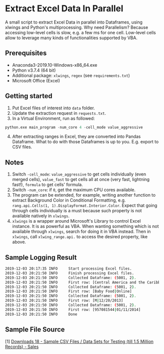# Extract Excel Data In Parallel
A small script to extract Excel Data in parallel into Dataframes, using xlwings and Python's multiprocessing. Why need Parallelism? Because accessing low-level cells is slow, e.g. a few ms for one cell. Low-level cells allow to leverage many kinds of functionalities supported by VBA.

## Prerequisites

+ Anaconda3-2019.10-Windows-x86_64.exe
+ Python v3.7.4 (64 bit)
+ Additional package: `xlwings`, `regex` (see `requirements.txt`)
+ Microsoft Office (Excel)

## Getting started

1. Put Excel files of interest into `data` folder.
2. Update the extraction request in `requests.txt`.
3. In a Virtual Environment, run as followed:

```python
python.exe main_program -num_core 4 -cell_mode value_aggressive
```

4. After extracting ranges in Excel, they are converted into Pandas Dataframe. What to do with those Dataframes is up to you. E.g. export to CSV files.

## Notes

1. Switch `-cell_mode`: `value_aggressive` to get cells individually (even merged cells), `value_fast` to get cells all at once (very fast, lightning fast!), `formula` to get cells' formula.
2. Switch `-num_core`: if `0`, get the maximum CPU cores available.
3. The program can be extended, for example, writing another function to extract Background Color in Conditional Formatting, e.g. `rang.api.Cells(1, 1).DisplayFormat.Interior.Color`. Expect that going through cells individually is a must because such property is not available natively in `xlwings`.
4. `xlwings` is a wrapper around Microsoft's Library to control Excel instance. It is as powerful as VBA. When wanting something which is not available through `xlwings`, search for doing it in VBA instead. Then in `xlwings`, call `xlwing_range.api.` to access the desired property, like above.

## Sample Logging Result

```bash
2019-12-03 20:17:35 INFO     Start processing Excel files.
2019-12-03 20:21:50 INFO     Finish processing Excel files.
2019-12-03 20:21:50 INFO     Collected Dataframe: (5001, 2).
2019-12-03 20:21:50 INFO     First row: [Central America and the Caribbean Antigua and Barbuda |Central America and the Caribbean Antigua and Barbuda ]
2019-12-03 20:21:50 INFO     Collected Dataframe: (5001, 2).
2019-12-03 20:21:50 INFO     First row: [Baby Food|Online]
2019-12-03 20:21:50 INFO     Collected Dataframe: (5001, 2).
2019-12-03 20:21:50 INFO     First row: [M|12/20/2013]
2019-12-03 20:21:50 INFO     Collected Dataframe: (5001, 2).
2019-12-03 20:21:50 INFO     First row: [957081544|01/11/2014]
2019-12-03 20:21:50 INFO     Done
```

## Sample File Source

[1] [Downloads 18 - Sample CSV Files / Data Sets for Testing (till 1.5 Million Records) - Sales](http://eforexcel.com/wp/downloads-18-sample-csv-files-data-sets-for-testing-sales/)
